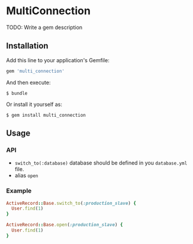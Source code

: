 # MultiConnection

TODO: Write a gem description

## Installation

Add this line to your application's Gemfile:

```ruby
gem 'multi_connection'
```

And then execute:

    $ bundle

Or install it yourself as:

    $ gem install multi_connection

## Usage

### API

- `switch_to(:database)` database should be defined in you `database.yml` file.
- alias `open`

### Example

```ruby
ActiveRecord::Base.switch_to(:production_slave) {
  User.find(1)
}

ActiveRecord::Base.open(:production_slave) {
  User.find(1)
}
```
